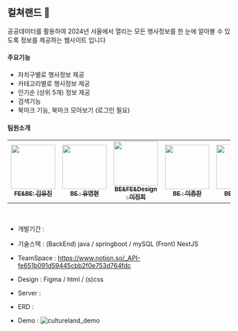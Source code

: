 ## 컬쳐랜드 👋

공공데이터를 활용하여 2024년 서울에서 열리는 모든 행사정보를 한 눈에 알아볼 수 있도록 정보를 제공하는 웹사이트 입니다
<br>
#### 주요기능 <br>
- 자치구별로 행사정보 제공 
- 카테고리별로 행사정보 제공
- 인기순 (상위 5개) 정보 제공
- 검색기능
- 북마크 기능, 북마크 모아보기 (로그인 필요)

#### 팀원소개 <br>
<table>
  <tbody>
    <tr>
      <td align="center"><a href="https://github.com/yujinkim31"><img src="https://avatars.githubusercontent.com/yujinkim31" width="100px;" alt=""/><br /><sub><b>FE&BE: 김유진  </b></sub></a><br /></td>
      <td align="center"><a href="https://github.com/sebtul2"><img src="https://avatars.githubusercontent.com/sebtul2" width="100px;" alt=""/><br /><sub><b>BE : 유영현 </b></sub></a><br /></td>
      <td align="center"><a href="https://github.com/leejjeonghui"><img src="https://avatars.githubusercontent.com/leejjeonghui" width="100px;" alt=""/><br /><sub><b>BE&FE&Design : 이정희 </b></sub></a><br /></td>
      <td align="center"><a href="https://github.com/leejongchan1"><img src="https://avatars.githubusercontent.com/leejongchan1" width="100px;" alt=""/><br /><sub><b>BE : 이종찬 </b></sub></a><br /></td>
      <td align="center"><a href="https://github.com/jsw950817"><img src="https://avatars.githubusercontent.com/jsw950817" width="100px;" alt=""/><br /><sub><b> BE : 전승원 </b></sub></a><br /></td>
    </tr>
  </tbody>
</table>
<br>

- 개발기간 : <br>
- 기술스택 : (BackEnd) java / springboot / mySQL (Front) NextJS
- TeamSpace : https://www.notion.so/_API-fe651b091d59445cbb2f0e753d764fdc
- Design : Figma / html / (s)css
- Server :
- ERD :
  
- Demo : 
![cultureland_demo](https://github.com/user-attachments/assets/eddad405-a91b-4a6b-9153-280dc8079195)





